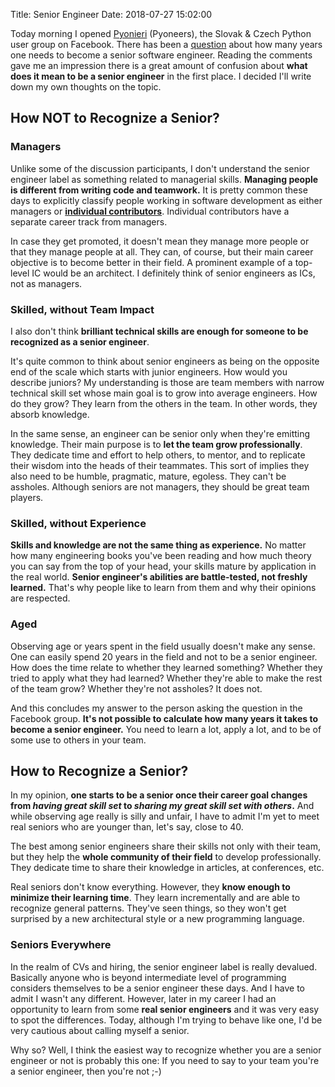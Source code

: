 Title: Senior Engineer
Date: 2018-07-27 15:02:00


Today morning I opened [Pyonieri](https://www.facebook.com/groups/pyonieri/) (Pyoneers), the Slovak & Czech Python user group on Facebook. There has been a [question](https://www.facebook.com/groups/pyonieri/permalink/1965160656829435/) about how many years one needs to become a senior software engineer. Reading the comments gave me an impression there is a great amount of confusion about **what does it mean to be a senior engineer** in the first place. I decided I'll write down my own thoughts on the topic.

## How NOT to Recognize a Senior?

### Managers

Unlike some of the discussion participants, I don't understand the senior engineer label as something related to managerial skills. **Managing people is different from writing code and teamwork.** It is pretty common these days to explicitly classify people working in software development as either managers or **[individual contributors](https://duckduckgo.com/?q=individual+contributor)**. Individual contributors have a separate career track from managers.

In case they get promoted, it doesn't mean they manage more people or that they manage people at all. They can, of course, but their main career objective is to become better in their field. A prominent example of a top-level IC would be an architect. I definitely think of senior engineers as ICs, not as managers.

### Skilled, without Team Impact

I also don't think **brilliant technical skills are enough for someone to be recognized as a senior engineer**.

It's quite common to think about senior engineers as being on the opposite end of the scale which starts with junior engineers. How would you describe juniors? My understanding is those are team members with narrow technical skill set whose main goal is to grow into average engineers. How do they grow? They learn from the others in the team. In other words, they absorb knowledge.

In the same sense, an engineer can be senior only when they're emitting knowledge. Their main purpose is to **let the team grow professionally**. They dedicate time and effort to help others, to mentor, and to replicate their wisdom into the heads of their teammates. This sort of implies they also need to be humble, pragmatic, mature, egoless. They can't be assholes. Although seniors are not managers, they should be great team players.

### Skilled, without Experience

**Skills and knowledge are not the same thing as experience.** No matter how many engineering books you've been reading and how much theory you can say from the top of your head, your skills mature by application in the real world. **Senior engineer's abilities are battle-tested, not freshly learned.** That's why people like to learn from them and why their opinions are respected.

### Aged

Observing age or years spent in the field usually doesn't make any sense. One can easily spend 20 years in the field and not to be a senior engineer. How does the time relate to whether they learned something? Whether they tried to apply what they had learned? Whether they're able to make the rest of the team grow? Whether they're not assholes? It does not.

And this concludes my answer to the person asking the question in the Facebook group. **It's not possible to calculate how many years it takes to become a senior engineer.** You need to learn a lot, apply a lot, and to be of some use to others in your team.

## How to Recognize a Senior?

In my opinion, **one starts to be a senior once their career goal changes from _having great skill set_ to _sharing my great skill set with others_.** And while observing age really is silly and unfair, I have to admit I'm yet to meet real seniors who are younger than, let's say, close to 40.

The best among senior engineers share their skills not only with their team, but they help the **whole community of their field** to develop professionally. They dedicate time to share their knowledge in articles, at conferences, etc.

Real seniors don't know everything. However, they **know enough to minimize their learning time**. They learn incrementally and are able to recognize general patterns. They've seen things, so they won't get surprised by a new architectural style or a new programming language.

### Seniors Everywhere

In the realm of CVs and hiring, the senior engineer label is really devalued. Basically anyone who is beyond intermediate level of programming considers themselves to be a senior engineer these days. And I have to admit I wasn't any different. However, later in my career I had an opportunity to learn from some **real senior engineers** and it was very easy to spot the differences. Today, although I'm trying to behave like one, I'd be very cautious about calling myself a senior.

Why so? Well, I think the easiest way to recognize whether you are a senior engineer or not is probably this one: If you need to say to your team you're a senior engineer, then you're not ;-)
